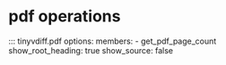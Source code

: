 # pdf operations

::: tinyvdiff.pdf
    options:
      members:
        - get_pdf_page_count
      show_root_heading: true
      show_source: false
